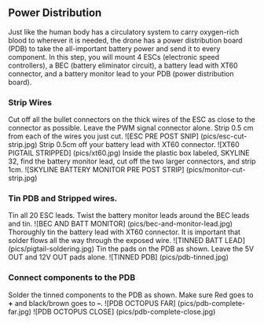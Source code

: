 ## Power Distribution
Just like the human body has a circulatory system to carry oxygen-rich blood to wherever it is needed, the drone has a power distribution board (PDB) to take the all-important battery power and send it to every component. In this step, you will mount 4 ESCs (electronic speed controllers), a BEC (battery eliminator circuit), a battery lead with XT60 connector, and a battery monitor lead to your PDB (power distribution board). 
### Strip Wires
Cut off all the bullet connectors on the thick wires of the ESC as close to the connector as possible. Leave the PWM signal connector alone.
Strip 0.5 cm from each of the wires you just cut. 
![ESC PRE POST SNIP] (pics/esc-cut-strip.jpg)
Strip 0.5cm off your battery lead with XT60 connector.
![XT60 PIGTAIL STRIPPED] (pics/xt60.jpg)
Inside the plastic box labeled, SKYLINE 32, find the battery monitor lead, cut off the two larger connectors, and strip 1cm.
![SKYLINE BATTERY MONITOR PRE POST STRIP] (pics/monitor-cut-strip.jpg)
### Tin PDB and Stripped wires.
Tin all 20 ESC leads.
Twist the battery monitor leads around the BEC leads and tin.
![BEC AND BATT MONITOR] (pics/bec-and-monitor-lead.jpg)
Thoroughly tin the battery lead with XT60 connector. It is important that solder flows all the way through the exposed wire. 
![TINNED BATT LEAD] (pics/pigtail-soldering.jpg)
Tin the pads on the PDB as shown. Leave the 5V OUT and 12V OUT pads alone. 
![TINNED PDB] (pics/pdb-tinned.jpg)
### Connect components to the PDB
Solder the tinned components to the PDB as shown. Make sure Red goes to **+** and black/brown goes to **–**.
![PDB OCTOPUS FAR] (pics/pdb-complete-far.jpg)
![PDB OCTOPUS CLOSE] (pics/pdb-complete-close.jpg)
